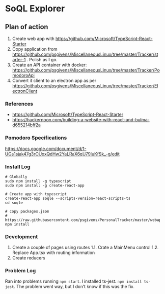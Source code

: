 # SoQL Explorer

## Plan of action

1. Create web app with https://github.com/Microsoft/TypeScript-React-Starter
2. Copy application from https://github.com/psgivens/MiscellaneousLinux/tree/master/Tracker/starter-1 . Polish as I go.
3. Create an API container with docker: https://github.com/psgivens/MiscellaneousLinux/tree/master/Tracker/PomodoroApi
4. Convert it client to an electron app as per https://github.com/psgivens/MiscellaneousLinux/tree/master/Tracker/ElectronClient

### References

* https://github.com/Microsoft/TypeScript-React-Starter
* https://hackernoon.com/building-a-website-with-react-and-bulma-d655214bff2a

### Pomodoro Specifications
https://docs.google.com/document/d/1-UGs1sjak47g3rOUxxQdHw2YaLRaX6qU79luKfSk_-g/edit

### Install Log

    # Globally
    sudo npm install -g typescript
    sudo npm install -g create-react-app
        
    # Create app with typescript
    create-react-app soqle --scripts-version=react-scripts-ts
    cd soqle
   
    # copy packages.json
    # https://raw.githubusercontent.com/psgivens/PersonalTracker/master/webapp/package.json
    npm install 

### Development

1. Create a couple of pages using routes
1.1. Crate a MainMenu control
1.2. Replace App.tsx with routing information
2. Create reducers


### Problem Log    
    
Ran into problems running `npm start`. I installed ts-jest. `npm install ts-jest`. The problem went way, but I don't know if this was the fix. 

